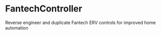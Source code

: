 # FantechController
Reverse engineer and duplicate Fantech ERV controls for improved home automation
